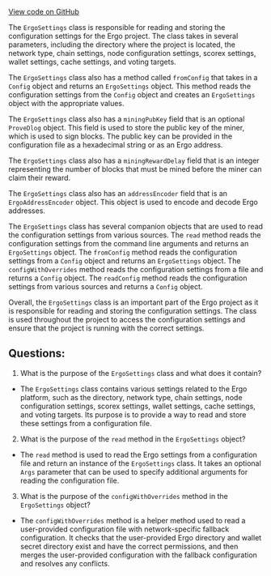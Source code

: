 [View code on GitHub](https://github.com/ergoplatform/ergo/src/main/scala/org/ergoplatform/settings/ErgoSettings.scala)

The `ErgoSettings` class is responsible for reading and storing the configuration settings for the Ergo project. The class takes in several parameters, including the directory where the project is located, the network type, chain settings, node configuration settings, scorex settings, wallet settings, cache settings, and voting targets. 

The `ErgoSettings` class also has a method called `fromConfig` that takes in a `Config` object and returns an `ErgoSettings` object. This method reads the configuration settings from the `Config` object and creates an `ErgoSettings` object with the appropriate values. 

The `ErgoSettings` class also has a `miningPubKey` field that is an optional `ProveDlog` object. This field is used to store the public key of the miner, which is used to sign blocks. The public key can be provided in the configuration file as a hexadecimal string or as an Ergo address. 

The `ErgoSettings` class also has a `miningRewardDelay` field that is an integer representing the number of blocks that must be mined before the miner can claim their reward. 

The `ErgoSettings` class also has an `addressEncoder` field that is an `ErgoAddressEncoder` object. This object is used to encode and decode Ergo addresses. 

The `ErgoSettings` class has several companion objects that are used to read the configuration settings from various sources. The `read` method reads the configuration settings from the command line arguments and returns an `ErgoSettings` object. The `fromConfig` method reads the configuration settings from a `Config` object and returns an `ErgoSettings` object. The `configWithOverrides` method reads the configuration settings from a file and returns a `Config` object. The `readConfig` method reads the configuration settings from various sources and returns a `Config` object. 

Overall, the `ErgoSettings` class is an important part of the Ergo project as it is responsible for reading and storing the configuration settings. The class is used throughout the project to access the configuration settings and ensure that the project is running with the correct settings.
## Questions: 
 1. What is the purpose of the `ErgoSettings` class and what does it contain?
- The `ErgoSettings` class contains various settings related to the Ergo platform, such as the directory, network type, chain settings, node configuration settings, scorex settings, wallet settings, cache settings, and voting targets. Its purpose is to provide a way to read and store these settings from a configuration file.
2. What is the purpose of the `read` method in the `ErgoSettings` object?
- The `read` method is used to read the Ergo settings from a configuration file and return an instance of the `ErgoSettings` class. It takes an optional `Args` parameter that can be used to specify additional arguments for reading the configuration file.
3. What is the purpose of the `configWithOverrides` method in the `ErgoSettings` object?
- The `configWithOverrides` method is a helper method used to read a user-provided configuration file with network-specific fallback configuration. It checks that the user-provided Ergo directory and wallet secret directory exist and have the correct permissions, and then merges the user-provided configuration with the fallback configuration and resolves any conflicts.